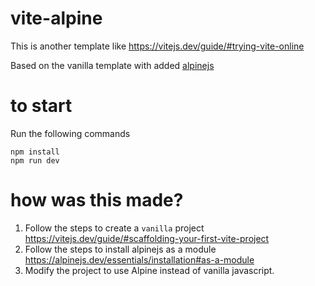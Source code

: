 # vite-alpine

This is another template like
https://vitejs.dev/guide/#trying-vite-online

Based on the vanilla template with added [alpinejs](https://alpinejs.dev/)

# to start

Run the following commands

```
npm install
npm run dev
```

# how was this made?

1. Follow the steps to create a `vanilla` project 
  https://vitejs.dev/guide/#scaffolding-your-first-vite-project 
2. Follow the steps to install alpinejs as a module
  https://alpinejs.dev/essentials/installation#as-a-module
3. Modify the project to use Alpine instead of vanilla javascript.